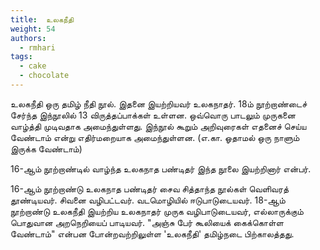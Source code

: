 ```yaml
---
title: 	உலகநீதி
weight: 54
authors:
  - rmhari
tags:
  - cake
  - chocolate
---
```



உலகநீதி ஒரு தமிழ் நீதி நூல்.
இதனை இயற்றியவர் உலகநாதர்.
18ம் நூற்றாண்டைச் சேர்ந்த இந்நூலில் 13 விருத்தப்பாக்கள் உள்ளன.
ஒவ்வொரு பாடலும் முருகனை வாழ்த்தி முடிவதாக அமைந்துள்ளது.
இந்நூல் கூறும் அறிவுரைகள் எதனைச் செய்ய வேண்டாம் என்று எதிர்மறையாக அமைந்துள்ளன. (எ.கா. ஓதாமல் ஒரு நாளும் இருக்க வேண்டாம்)

16-ஆம் நூற்றாண்டில் வாழ்ந்த உலகநாத பண்டிதர் இந்த நூலை இயற்றினார் என்பர்.

16-ஆம் நூற்றாண்டு உலகநாத பண்டிதர் சைவ சித்தாந்த நூல்கள் வெளிவரத் தூண்டியவர். சிவனை வழிபட்டவர். வடமொழியில் ஈடுபாடுடையவர்.
18-ஆம் நூற்றாண்டு உலகநீதி இயற்றிய உலகநாதர் முருக வழிபாடுடையவர், எல்லாருக்கும் பொதுவான அறநெறியைப் பாடியவர்.
"அஞ்சு பேர் கூலியைக் கைக்கொள்ள வேண்டாம்" என்பன போன்றவற்றிலுள்ள 'உலகநீதி' தமிழ்நடை பிற்காலத்தது.